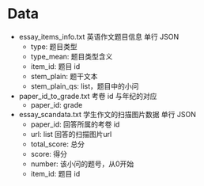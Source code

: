 # Data

* essay_items_info.txt 英语作文题目信息 单行 JSON
  * type: 题目类型
  * type_mean: 题目类型含义
  * item_id: 题目 id
  * stem_plain: 题干文本
  * stem_plain_qs: list，题目中的小问
* paper_id_to_grade.txt 考卷 id 与年纪的对应
  * paper_id: grade
* essay_scandata.txt 学生作文的扫描图片数据 单行 JSON
  - paper_id: 回答所属的考卷 id
  - url: list 回答的扫描图片url
  - total_score: 总分
  - score: 得分
  - number: 该小问的题号，从0开始
  - item_id: 题目 id